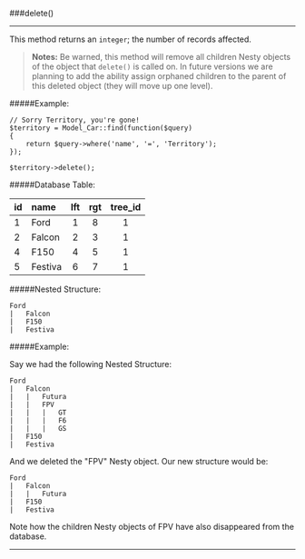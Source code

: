 ###delete()

-----------

This method returns an `integer`; the number of records affected.

>**Notes:** Be warned, this method will remove all children Nesty objects of the object that `delete()` is called on. In future versions we are planning to add the ability assign orphaned children to the parent of this deleted object (they will move up one level).

#####Example:

	// Sorry Territory, you're gone!
	$territory = Model_Car::find(function($query)
	{
		return $query->where('name', '=', 'Territory');
	});
	
	$territory->delete();

#####Database Table:

id        | name      | lft         | rgt         | tree_id
:-------- | :-------- | :---------: | :---------: | :------:
1         | Ford      | 1           | 8           | 1
2         | Falcon    | 2           | 3           | 1
4         | F150      | 4           | 5           | 1
5         | Festiva   | 6           | 7           | 1


#####Nested Structure:

	Ford
	|   Falcon
	|   F150
	|   Festiva

#####Example:

Say we had the following Nested Structure:

	Ford
	|   Falcon
	|   |   Futura
	|   |   FPV
	|   |   |   GT
	|   |   |   F6
	|   |   |   GS
	|   F150
	|   Festiva

And we deleted the "FPV" Nesty object. Our new structure would be:

	Ford
	|   Falcon
	|   |   Futura
	|   F150
	|   Festiva

Note how the children Nesty objects of FPV have also disappeared from the database.

----------
